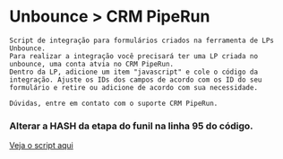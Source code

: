 # Unbounce > CRM PipeRun
```
Script de integração para formulários criados na ferramenta de LPs Unbounce.
Para realizar a integração você precisará ter uma LP criada no unbounce, uma conta atvia no CRM PipeRun.
Dentro da LP, adicione um item "javascript" e cole o código da integração. Ajuste os IDs dos campos de acordo com os ID do seu formulário e retire ou adicione de acordo com sua necessidade.

Dúvidas, entre em contato com o suporte CRM PipeRun.

```

### Alterar a HASH da etapa do funil na linha 95 do código.

[Veja o script aqui](https://github.com/dinhogehm/unbounce-piperun/blob/main/script-integration.js)
